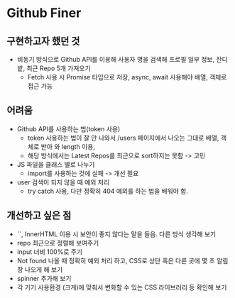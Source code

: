 # Github Finer 

## 구현하고자 했던 것
- 비동기 방식으로 Github API를 이용해 사용자 명을 검색해 프로필 일부 정보, 잔디밭, 최근 Repo 5개 가져오기
  - Fetch 사용 시 Promise 타입으로 저장, async, await 사용해야 배열, 객체로 접근 가능


## 어려움
- Github API를 사용하는 법(token 사용)
  - token 사용하는 법이 잘 안 나와서 /users 페이지에서 나오는 그대로 배열, 객체로 받아 와 length 이용, 
  - 해당 방식에서는 Latest Repos를 최근으로 sort하지는 못함 -> 고민
- JS 파일을 클래스 별로 나누기
  - import를 사용하는 것에 실패 -> 개선 필요
- user 검색이 되지 않을 때 예외 처리
  - try catch 사용, 다만 정확히 404 예외를 하는 법을 배워야 함.


## 개선하고 싶은 점
- ``, InnerHTML 이용 시 보안이 좋지 않다는 말을 들음. 다른 방식 생각해 보기
- repo 최근으로 정렬해 보여주기
- input 너비 100%로 주기
- Not found 나올 때 정확히 예외 처리 하고, CSS로 상단 혹은 다른 곳에 몇 초 알림창 나오게 해 보기
- spinner 추가해 보기
- 각 기기 사용환경 (크게)에 맞춰서 변화할 수 있는 CSS 라이브러리 등 확인해 보기